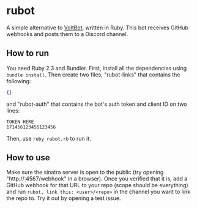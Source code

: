 # rubot
A simple alternative to [VoltBot](https://github.com/RogueException/DiscordBot), written in Ruby. This bot receives GitHub webhooks and posts them to a Discord channel.

## How to run
You need Ruby 2.3 and Bundler. First, install all the dependencies using `bundle install`. Then create two files, "rubot-links" that contains the following:
```json
{}
```
and "rubot-auth" that contains the bot's auth token and client ID on two lines:
```
TOKEN HERE
171456123456123456
```
Then, use `ruby rubot.rb` to run it.

## How to use

Make sure the sinatra server is open to the public (try opening "http://<server IP>:4567/webhook" in a browser). Once you verified that it is, add a GitHub webhook for that URL to your repo (scope should be everything) and run `rubot, link this: <user>/<repo>` in the channel you want to link the repo to. Try it out by opening a test issue.
